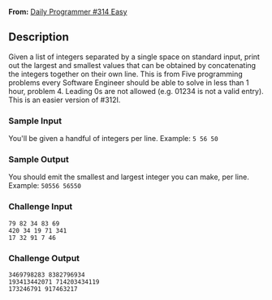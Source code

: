 **From:** [Daily Programmer #314 Easy](https://www.reddit.com/r/dailyprogrammer/comments/69y21t/20170508_challenge_314_easy_concatenated_integers/)

## Description

Given a list of integers separated by a single space on standard input, print
out the largest and smallest values that can be obtained by concatenating the
integers together on their own line. This is from Five programming problems
every Software Engineer should be able to solve in less than 1 hour, problem 4. Leading 0s are not allowed (e.g. 01234 is not a valid entry).
This is an easier version of #312I.

### Sample Input

You'll be given a handful of integers per line. Example: `5 56 50`

### Sample Output

You should emit the smallest and largest integer you can make, per line. Example: `50556 56550`

### Challenge Input

```
79 82 34 83 69
420 34 19 71 341
17 32 91 7 46
```

### Challenge Output

```
3469798283 8382796934
193413442071 714203434119
173246791 917463217
```



